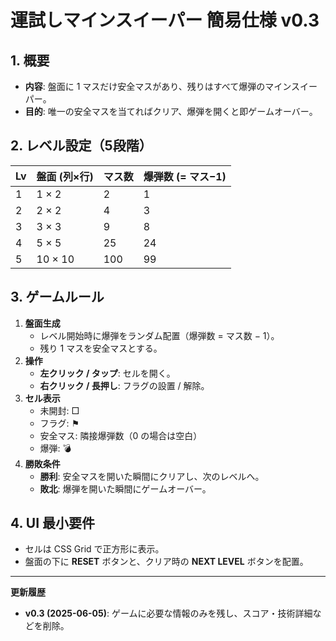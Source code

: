 # 運試しマインスイーパー  簡易仕様 v0.3

## 1. 概要
- **内容**: 盤面に 1 マスだけ安全マスがあり、残りはすべて爆弾のマインスイーパー。  
- **目的**: 唯一の安全マスを当てればクリア、爆弾を開くと即ゲームオーバー。

## 2. レベル設定（5段階）
| Lv | 盤面 (列×行) | マス数 | 爆弾数 (= マス−1) |
|----|--------------|-------|------------------|
| 1 | 1 × 2 | 2 | 1 |
| 2 | 2 × 2 | 4 | 3 |
| 3 | 3 × 3 | 9 | 8 |
| 4 | 5 × 5 | 25 | 24 |
| 5 | 10 × 10 | 100 | 99 |

## 3. ゲームルール
1. **盤面生成**  
   - レベル開始時に爆弾をランダム配置（爆弾数 = マス数 − 1）。  
   - 残り 1 マスを安全マスとする。  
2. **操作**  
   - **左クリック / タップ**: セルを開く。  
   - **右クリック / 長押し**: フラグの設置 / 解除。  
3. **セル表示**  
   - 未開封: □  
   - フラグ: ⚑  
   - 安全マス: 隣接爆弾数（0 の場合は空白）  
   - 爆弾: 💣  
4. **勝敗条件**  
   - **勝利**: 安全マスを開いた瞬間にクリアし、次のレベルへ。  
   - **敗北**: 爆弾を開いた瞬間にゲームオーバー。  

## 4. UI 最小要件
- セルは CSS Grid で正方形に表示。  
- 盤面の下に **RESET** ボタンと、クリア時の **NEXT LEVEL** ボタンを配置。  

---

**更新履歴**  
- **v0.3 (2025-06-05)**: ゲームに必要な情報のみを残し、スコア・技術詳細などを削除。

